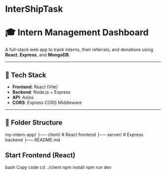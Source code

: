 # InterShipTask

# 🎓 Intern Management Dashboard

A full-stack web app to track interns, their referrals, and donations using **React**, **Express**, and **MongoDB**.

---

## 🔧 Tech Stack

- **Frontend**: React (Vite)
- **Backend**: Node.js + Express
- **API**: Axios
- **CORS**: Express CORS Middleware

---

## 📁 Folder Structure

my-intern-app/
├── client/ # React frontend
├── server/ # Express backend
├── README.md


## Start Frontend (React)
bash
Copy code
cd ../client
npm install
npm run dev
